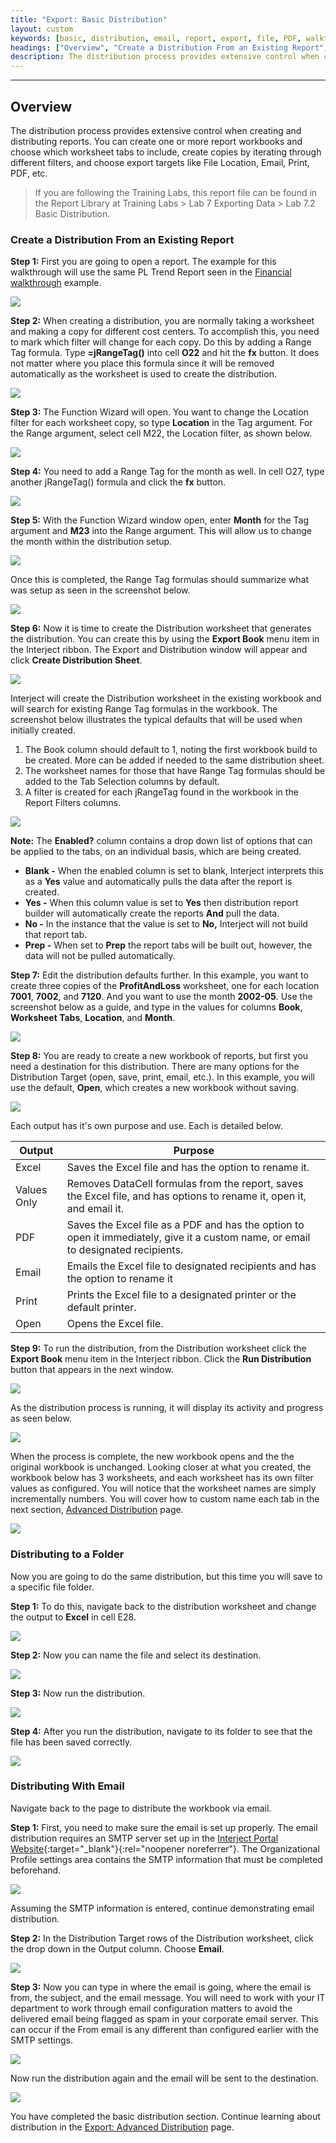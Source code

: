 ```yaml
---
title: "Export: Basic Distribution"
layout: custom
keywords: [basic, distribution, email, report, export, file, PDF, walkthrough]
headings: ["Overview", "Create a Distribution From an Existing Report", "Distributing to a Folder", "Distributing With Email"]
description: The distribution process provides extensive control when creating and distributing reports. You can create one or more report workbooks and choose which worksheet tabs to include, create copies by iterating through different filters, and choose export targets like File Location, Email, Print, PDF, etc.
---
```

* * *

## Overview

The distribution process provides extensive control when creating and distributing reports. You can create one or more report workbooks and choose which worksheet tabs to include, create copies by iterating through different filters, and choose export targets like File Location, Email, Print, PDF, etc.

<blockquote class=lab_info>
 If you are following the Training Labs, this report file can be found in the Report Library at Training Labs > Lab 7 Exporting Data > Lab 7.2 Basic Distribution.
</blockquote>

### Create a Distribution From an Existing Report

**Step 1:** First you are going to open a report. The example for this walkthrough will use the same PL Trend Report seen in the [Financial walkthrough](/wAbout/Financial-Report.html) example.

![](/images/L-Export-BasicDist/01.png)
<br>

**Step 2:** When creating a distribution, you are normally taking a worksheet and making a copy for different cost centers. To accomplish this, you need to mark which filter will change for each copy. Do this by adding a Range Tag formula. Type **=jRangeTag()** into cell **O22** and hit the **fx** button. It does not matter where you place this formula since it will be removed automatically as the worksheet is used to create the distribution.

![](/images/L-Export-BasicDist/02.jpg)
<br>

**Step 3:** The Function Wizard will open. You want to change the Location filter for each worksheet copy, so type **Location** in the Tag argument. For the Range argument, select cell M22, the Location filter, as shown below.

![](/images/L-Export-BasicDist/03.jpg)
<br>

**Step 4:** You need to add a Range Tag for the month as well. In cell O27, type another jRangeTag() formula and click the **fx** button.

![](/images/L-Export-BasicDist/04.png)
<br>

**Step 5:** With the Function Wizard window open, enter **Month** for the Tag argument and **M23** into the Range argument. This will allow us to change the month within the distribution setup.

![](/images/L-Export-BasicDist/05.png)
<br>

Once this is completed, the Range Tag formulas should summarize what was setup as seen in the screenshot below.

![](/images/L-Export-BasicDist/06.png)
<br>

**Step 6:** Now it is time to create the Distribution worksheet that generates the distribution. You can create this by using the **Export Book** menu item in the Interject ribbon. The Export and Distribution window will appear and click **Create Distribution Sheet**.

![](/images/L-Export-BasicDist/07.png)
<br>

Interject will create the Distribution worksheet in the existing workbook and will search for existing Range Tag formulas in the workbook. The screenshot below illustrates the typical defaults that will be used when initially created.

1. The Book column should default to 1, noting the first workbook build to be created. More can be added if needed to the same distribution sheet.
2. The worksheet names for those that have Range Tag formulas should be added to the Tab Selection columns by default.
3. A filter is created for each jRangeTag found in the workbook in the Report Filters columns.

![](/images/L-Export-BasicDist/08.png)
<br>

**Note:** The **Enabled?** column contains a drop down list of options that can be applied to the tabs, on an individual basis, which are being created.

* **Blank -** When the enabled column is set to blank, Interject interprets this as a **Yes** value and automatically pulls the data after the report is created.
* **Yes -** When this column value is set to **Yes** then distribution report builder will automatically create the reports **And** pull the data.
* **No -** In the instance that the value is set to **No,** Interject will not build that report tab.
* **Prep -** When set to **Prep** the report tabs will be built out, however, the data will not be pulled automatically.

**Step 7:** Edit the distribution defaults further. In this example, you want to create three copies of the **ProfitAndLoss** worksheet, one for each location **7001**, **7002**, and **7120**. And you want to use the month **2002-05**. Use the screenshot below as a guide, and type in the values for columns **Book**, **Worksheet Tabs**, **Location**, and **Month**.

![](/images/L-Export-BasicDist/09.png)
<br>

**Step 8:** You are ready to create a new workbook of reports, but first you need a destination for this distribution. There are many options for the Distribution Target (open, save, print, email, etc.). In this example, you will use the default, **Open**, which creates a new workbook without saving.

![](/images/L-Export-BasicDist/10.png)
<br>

Each output has it's own purpose and use. Each is detailed below.

| Output | Purpose |
| ----------- | ---------- |
| Excel | Saves the Excel file and has the option to rename it. |
| Values Only | Removes DataCell formulas from the report, saves the Excel file, and has options to rename it, open it, and email it. |
| PDF | Saves the Excel file as a PDF and has the option to open it immediately, give it a custom name, or email to designated recipients. |
| Email | Emails the Excel file to designated recipients and has the option to rename it |
| Print | Prints the Excel file to a designated printer or the default printer. |
| Open | Opens the Excel file. |

**Step 9:** To run the distribution, from the Distribution worksheet click the **Export Book** menu item in the Interject ribbon. Click the **Run Distribution** button that appears in the next window.

![](/images/L-Export-BasicDist/11.png)
<br>

As the distribution process is running, it will display its activity and progress as seen below.

![](/images/L-Export-BasicDist/12.png)
<br>

When the process is complete, the new workbook opens and the the original workbook is unchanged. Looking closer at what you created, the workbook below has 3 worksheets, and each worksheet has its own filter values as configured. You will notice that the worksheet names are simply incrementally numbers. You will cover how to custom name each tab in the next section, [Advanced Distribution](/wGetStarted/L-Export-AdvancedDist.html#Grouping-Segments) page.

![](/images/L-Export-BasicDist/13.png)
<br>

### Distributing to a Folder

Now you are going to do the same distribution, but this time you will save to a specific file folder.

**Step 1:** To do this, navigate back to the distribution worksheet and change the output to **Excel** in cell E28.

![](/images/L-Export-BasicDist/14.png)
<br>

**Step 2:** Now you can name the file and select its destination.

![](/images/L-Export-BasicDist/15.png)
<br>

**Step 3:** Now run the distribution.

![](/images/L-Export-BasicDist/16.png)
<br>

**Step 4:** After you run the distribution, navigate to its folder to see that the file has been saved correctly.

![](/images/L-Export-BasicDist/17.png)
<br>

### Distributing With Email

Navigate back to the page to distribute the workbook via email.

**Step 1:** First, you need to make sure the email is set up properly. The email distribution requires an SMTP server set up in the [Interject Portal Website](https://portal.gointerject.com/profile.html){:target="_blank"}{:rel="noopener noreferrer"}. The Organizational Profile settings area contains the SMTP information that must be completed beforehand.

![](/images/L-Export-BasicDist/18.png)
<br>

Assuming the SMTP information is entered, continue demonstrating email distribution.

**Step 2:** In the Distribution Target rows of the Distribution worksheet, click the drop down in the Output column. Choose **Email**.

![](/images/L-Export-BasicDist/19.png)
<br>

**Step 3:** Now you can type in where the email is going, where the email is from, the subject, and the email message. You will need to work with your IT department to work through email configuration matters to avoid the delivered email being flagged as spam in your corporate email server. This can occur if the From email is any different than configured earlier with the SMTP settings.

![](/images/L-Export-BasicDist/20.png)
<br>

Now run the distribution again and the email will be sent to the destination.

![](/images/L-Export-BasicDist/21.png)
<br>

You have completed the basic distribution section. Continue learning about distribution in the [Export: Advanced Distribution](/wGetStarted/L-Export-AdvancedDist.html) page.
